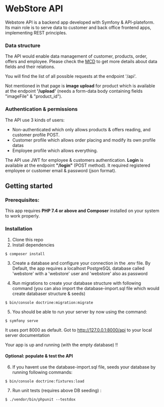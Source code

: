  # WebStore API
 
Webstore API is a backend app developed with Symfony & API-plateform. Its main role is to 
serve data to customer and back office frontend apps, implementing REST principles.

### Data structure
The API would enable data management of customer, products, order, offers and employee.
Please check the [MCD](doc/MCD/webstore-api.svg) to get more details about data fields 
and their relations.

You will find the list of all possible requests at the endpoint '/api'.

Not mentioned in that page is **image upload** for product which is available at the 
endpoint **'/upload'** 
(needs a form-data body containing fields "imageFile" & "product_id").  


### Authentication & permissions

The API use 3 kinds of users:
- Non-authenticated which only allows products & offers reading, and customer profile 
  POST.  
- Customer profile which allows order placing and modify its own profile datas
- Employee profile which allows everything.

The API use JWT for employee & customers authentication. **Login** is available at the 
endpoint **"/login"** (POST method). It required registered employee or customer 
email & password (json format).   

## Getting started

### Prerequisites:
This app requires **PHP 7.4 or above and Composer** installed on your system to 
work properly.

### Installation
1. Clone this repo
2. Install dependencies
```
$ composer install
```
3. Create a database and configure your connection in the .env file. By Default, the 
   app requires a localhost PostgreSQL database called 'webstore' with a 'webstore' 
   user and 'webstore' also as password

4. Run migrations to create your database structure with following command (you can 
   also import the database-import.sql file which would create databaser structure & seeds)
```
$ bin/console doctrine:migration:migrate
```

5. You should be able to run your server by now using the command:
```
$ symfony serve
```
It uses port 8000 as default. Got to http://127.0.0.1:8000/api to your local server documentation

Your app is up and running (with the empty database) !!

#### Optional: populate & test the API

6. If you havent use the database-import.sql file, seeds your database by running 
   following commands:
```
$ bin/console doctrine:fixtures:load
```

7. Run unit tests (requires above DB seeding) :
```
$ ./vendor/bin/phpunit --testdox
```



